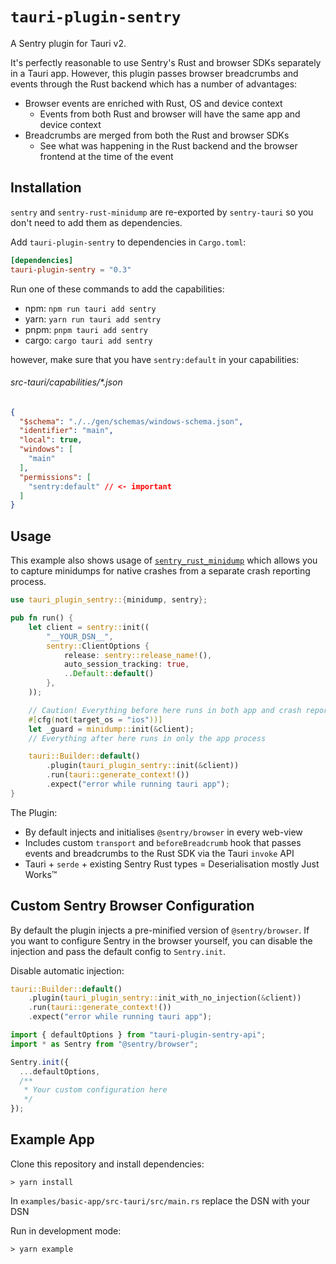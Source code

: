 # `tauri-plugin-sentry`

A Sentry plugin for Tauri v2.

It's perfectly reasonable to use Sentry's Rust and browser SDKs separately in a
Tauri app. However, this plugin passes browser breadcrumbs and events through
the Rust backend which has a number of advantages:

- Browser events are enriched with Rust, OS and device context
  - Events from both Rust and browser will have the same app and device context
- Breadcrumbs are merged from both the Rust and browser SDKs
  - See what was happening in the Rust backend and the browser frontend at the
    time of the event

## Installation

`sentry` and `sentry-rust-minidump` are re-exported by `sentry-tauri` so you
don't need to add them as dependencies.

Add `tauri-plugin-sentry` to dependencies in `Cargo.toml`:

```toml
[dependencies]
tauri-plugin-sentry = "0.3"
```

Run one of these commands to add the capabilities:

- npm: `npm run tauri add sentry`
- yarn: `yarn run tauri add sentry`
- pnpm: `pnpm tauri add sentry`
- cargo: `cargo tauri add sentry`

however, make sure that you have `sentry:default` in your capabilities:

###### src-tauri/capabilities/*.json

```json
{
  "$schema": "./../gen/schemas/windows-schema.json",
  "identifier": "main",
  "local": true,
  "windows": [
    "main"
  ],
  "permissions": [
    "sentry:default" // <- important
  ]
}
```

## Usage

This example also shows usage of
[`sentry_rust_minidump`](https://github.com/timfish/sentry-rust-minidump) which
allows you to capture minidumps for native crashes from a separate crash
reporting process.

```rust
use tauri_plugin_sentry::{minidump, sentry};

pub fn run() {
    let client = sentry::init((
        "__YOUR_DSN__",
        sentry::ClientOptions {
            release: sentry::release_name!(),
            auto_session_tracking: true,
            ..Default::default()
        },
    ));

    // Caution! Everything before here runs in both app and crash reporter processes
    #[cfg(not(target_os = "ios"))]
    let _guard = minidump::init(&client);
    // Everything after here runs in only the app process

    tauri::Builder::default()
        .plugin(tauri_plugin_sentry::init(&client))
        .run(tauri::generate_context!())
        .expect("error while running tauri app");
}
```

The Plugin:

- By default injects and initialises `@sentry/browser` in every web-view
- Includes custom `transport` and `beforeBreadcrumb` hook that passes events and
  breadcrumbs to the Rust SDK via the Tauri `invoke` API
- Tauri + `serde` + existing Sentry Rust types = Deserialisation mostly Just
  Works™️

## Custom Sentry Browser Configuration

By default the plugin injects a pre-minified version of `@sentry/browser`. If
you want to configure Sentry in the browser yourself, you can disable the
injection and pass the default config to `Sentry.init`.

Disable automatic injection:

```rust
tauri::Builder::default()
    .plugin(tauri_plugin_sentry::init_with_no_injection(&client))
    .run(tauri::generate_context!())
    .expect("error while running tauri app");
```

```ts
import { defaultOptions } from "tauri-plugin-sentry-api";
import * as Sentry from "@sentry/browser";

Sentry.init({
  ...defaultOptions,
  /**
   * Your custom configuration here
   */
});
```

## Example App

Clone this repository and install dependencies:

```shell
> yarn install
```

In `examples/basic-app/src-tauri/src/main.rs` replace the DSN with your DSN

Run in development mode:

```shell
> yarn example
```

